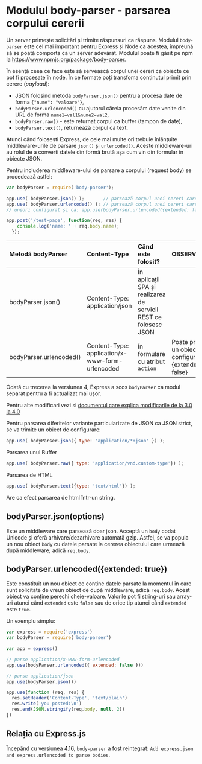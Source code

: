 # Modulul body-parser - parsarea corpului cererii

Un server primește solicitări și trimite răspunsuri ca răspuns. Modulul `body-parser` este cel mai important pentru Express și Node ca acestea, împreună să se poată comporta ca un server adevărat. Modulul poate fi găsit pe npm la https://www.npmjs.org/package/body-parser.

În esență ceea ce face este să servească corpul unei cereri ca obiecte ce pot fi procesate în node. În ce formate poți transfoma conținutul primit prin cerere (*payload*):

- JSON folosind metoda `bodyParser.json()` pentru a procesa date de forma `{"nume": "valoare"}`,
- `bodyParser.urlencoded()` cu ajutorul căreia procesăm date venite din URL de forma `nume1=val1&nume2=val2`,
- `bodyParser.raw()` - este returnat corpul ca buffer (tampon de date),
- `bodyParser.text()`, returnează corpul ca text.

Atunci când folosești Express, de cele mai multe ori trebuie înlănțuite middleware-urile de parsare `json()` și `urlencoded()`. Aceste middleware-uri au rolul de a converti datele din formă brută așa cum vin din formular în obiecte JSON.

Pentru includerea middleware-ului de parsare a corpului (request body) se procedează astfel:

```javascript
var bodyParser = require('body-parser');

app.use( bodyParser.json() );       // parsează corpul unei cereri care care Content-Type setat ca application/json
app.use( bodyParser.urlencoded() ); // parsează corpul unei cereri care care Content-Type setat ca application/x-www-form-urlencoded
// uneori configurat și ca: app.use(bodyParser.urlencoded({extended: false}))

app.post('/test-page', function(req, res) {
    console.log('name: ' + req.body.name);
  });
```

| Metodă bodyParser      | Content-Type                   | Când este folosit?                  | OBSERVAȚII                 |
| :--------------------- | :----------------------------- | :------------------------------     | :------------------------- |
| bodyParser.json()      | Content-Type: application/json | În aplicații SPA și realizarea de servicii REST ce folosesc JSON |
| bodyParser.urlencoded()| Content-Type: application/x-www-form-urlencoded | În formulare cu atribut `action`| Poate primi un obiect de configurare {extended: false}|

Odată cu trecerea la versiunea 4, Express a scos `bodyParser` ca modul separat pentru a fi actualizat mai ușor.

Pentru alte modificari vezi si [documentul care explica modificarile de la 3.0 la 4.0](http://scotch.io/bar-talk/expressjs-4-0-new-features-and-upgrading-from-3-0)

Pentru parsarea diferitelor variante particularizate de JSON ca JSON strict, se va trimite un obiect de configurare:

```javascript
app.use( bodyParser.json({ type: 'application/*+json' }) );
```

Parsarea unui Buffer

```javascript
app.use( bodyParser.raw({ type: 'application/vnd.custom-type'}) );
```

Parsarea de HTML

```javascript
app.use( bodyParser.text({type: 'text/html'}) );
```

Are ca efect parsarea de html într-un string.

## bodyParser.json(options)

Este un middleware care parsează doar json. Acceptă un `body` codat Unicode și oferă arhivare/dezarhivare automată gzip.
Astfel, se va popula un nou obiect `body` cu datele parsate la cererea obiectului care urmează după middleware; adică `req.body`.

## bodyParser.urlencoded({extended: true})
Este constituit un nou obiect ce conține datele parsate la momentul în care sunt solicitate de vreun obiect de după middleware, adică `req.body`. Acest obiect va conține perechi cheie-valoare. Valorile pot fi string-uri sau array-uri atunci când `extended` este `false` sau de orice tip atunci când `extended` este `true`.

Un exemplu simplu:

```javascript
var express = require('express')
var bodyParser = require('body-parser')

var app = express()

// parse application/x-www-form-urlencoded
app.use(bodyParser.urlencoded({ extended: false }))

// parse application/json
app.use(bodyParser.json())

app.use(function (req, res) {
  res.setHeader('Content-Type', 'text/plain')
  res.write('you posted:\n')
  res.end(JSON.stringify(req.body, null, 2))
})
```

## Relația cu Express.js

Începând cu versiunea [4.16](https://github.com/expressjs/express/releases/tag/4.16.0), `body-parser` a fost reintegrat: `Add express.json and express.urlencoded to parse bodies`.
